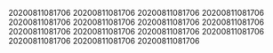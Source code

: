 20200811081706
20200811081706
20200811081706
20200811081706
20200811081706
20200811081706
20200811081706
20200811081706
20200811081706
20200811081706
20200811081706
20200811081706
20200811081706
20200811081706
20200811081706
